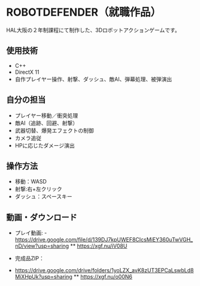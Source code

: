 # ROBOTDEFENDER（就職作品）

HAL大阪の２年制課程にて制作した、3Dロボットアクションゲームです。

## 使用技術
- C++
- DirectX 11
- 自作プレイヤー操作、射撃、ダッシュ、敵AI、弾幕処理、被弾演出
## 自分の担当
- プレイヤー移動／衝突処理
- 敵AI（追跡、回避、射撃）
- 武器切替、爆発エフェクトの制御
- カメラ追従
- HPに応じたダメージ演出

## 操作方法
- 移動：WASD
- 射撃:右+左クリック
- ダッシュ：スペースキー

## 動画・ダウンロード
- プレイ動画:
-https://drive.google.com/file/d/139DJ7kpUWEF8CIcsMiEY360uTwVGH_nD/view?usp=sharing
 **  https://xgf.nu/iV08U


- 完成品ZIP：
- https://drive.google.com/drive/folders/1yoLZX_avK8zUT3EPCaLswbLd8MiXHpUk?usp=sharing
** https://xgf.nu/o00N6
